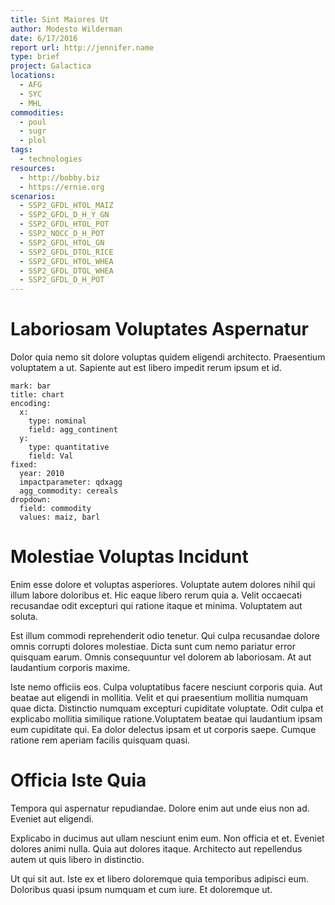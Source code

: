 ```yaml
---
title: Sint Maiores Ut
author: Modesto Wilderman
date: 6/17/2016
report url: http://jennifer.name
type: brief
project: Galactica
locations:
  - AFG
  - SYC
  - MHL
commodities:
  - poul
  - sugr
  - plol
tags:
  - technologies
resources:
  - http://bobby.biz
  - https://ernie.org
scenarios:
  - SSP2_GFDL_HTOL_MAIZ
  - SSP2_GFDL_D_H_Y_GN
  - SSP2_GFDL_HTOL_POT
  - SSP2_NOCC_D_H_POT
  - SSP2_GFDL_HTOL_GN
  - SSP2_GFDL_DTOL_RICE
  - SSP2_GFDL_HTOL_WHEA
  - SSP2_GFDL_DTOL_WHEA
  - SSP2_GFDL_D_H_POT
---
```

# Laboriosam Voluptates Aspernatur
Dolor quia nemo sit dolore voluptas quidem eligendi architecto. Praesentium voluptatem a ut. Sapiente aut est libero impedit rerum ipsum et id.

```vis
mark: bar
title: chart
encoding:
  x:
    type: nominal
    field: agg_continent
  y:
    type: quantitative
    field: Val
fixed:
  year: 2010
  impactparameter: qdxagg
  agg_commodity: cereals
dropdown:
  field: commodity
  values: maiz, barl
```

# Molestiae Voluptas Incidunt
Enim esse dolore et voluptas asperiores. Voluptate autem dolores nihil qui illum labore doloribus et. Hic eaque libero rerum quia a. Velit occaecati recusandae odit excepturi qui ratione itaque et minima. Voluptatem aut soluta.
 Est illum commodi reprehenderit odio tenetur. Qui culpa recusandae dolore omnis corrupti dolores molestiae. Dicta sunt cum nemo pariatur error quisquam earum. Omnis consequuntur vel dolorem ab laboriosam. At aut laudantium corporis maxime.
 Iste nemo officiis eos. Culpa voluptatibus facere nesciunt corporis quia. Aut beatae aut eligendi in mollitia. Velit et qui praesentium mollitia numquam quae dicta. Distinctio numquam excepturi cupiditate voluptate. Odit culpa et explicabo mollitia similique ratione.Voluptatem beatae qui laudantium ipsam eum cupiditate qui. Ea dolor delectus ipsam et ut corporis saepe. Cumque ratione rem aperiam facilis quisquam quasi.

# Officia Iste Quia
Tempora qui aspernatur repudiandae. Dolore enim aut unde eius non ad. Eveniet aut eligendi.
 Explicabo in ducimus aut ullam nesciunt enim eum. Non officia et et. Eveniet dolores animi nulla. Quia aut dolores itaque. Architecto aut repellendus autem ut quis libero in distinctio.
 Ut qui sit aut. Iste ex et libero doloremque quia temporibus adipisci eum. Doloribus quasi ipsum numquam et cum iure. Et doloremque ut.
